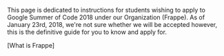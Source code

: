 This page is dedicated to instructions for students wishing to apply to Google Summer of Code 2018 under our Organization (Frappe). As of January 23rd, 2018, we're not sure whether we will be accepted however, this is the definitive guide for you to know and apply for.

[What is Frappe]